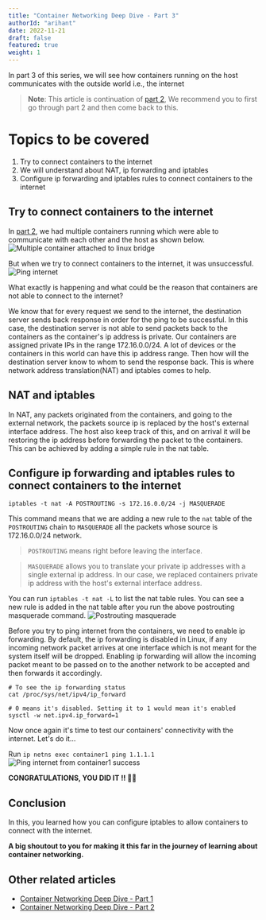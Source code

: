 ```yaml
---
title: "Container Networking Deep Dive - Part 3"
authorId: "arihant"
date: 2022-11-21
draft: false
featured: true
weight: 1
---
```


In part 3 of this series, we will see how containers running on the host communicates with the outside world i.e., the internet

> **Note**: This article is continuation of [part 2](/blog/container-networking-deep-dive-p2/), We recommend you to first go through
part 2 and then come back to this.

# Topics to be covered
1. Try to connect containers to the internet
2. We will understand about NAT, ip forwarding and iptables
3. Configure ip forwarding and iptables rules to connect containers to the internet

## Try to connect containers to the internet

In [part 2](/blog/container-networking-deep-dive-p2/), we had multiple containers running which were able to communicate with
each other and the host as shown below.
![Multiple container attached to linux bridge](/images/blog/container-networking-deep-dive-p2/containers-attached-to-bridge.png)

But when we try to connect containers to the internet, it was unsuccessful.
![Ping internet](/images/blog/container-networking-deep-dive-p2/ping-internet.png)

What exactly is happening and what could be the reason that containers are not able to connect to the internet?

We know that for every request we send to the internet, the destination server sends back response in order for the
ping to be successful. In this case, the destination server is not able to send packets back to the containers as the
container's ip address is private. Our containers are assigned private IPs in the range 172.16.0.0/24. A lot of devices or 
the containers in this world can have this ip address range. Then how will the destination server know to whom to send
the response back. This is where network address translation(NAT) and iptables comes to help.

## NAT and iptables

In NAT, any packets originated from the containers, and going to the external network, the packets source ip is replaced by 
the host's external interface address. The host also keep track of this, and on arrival it will be restoring the ip address
before forwarding the packet to the containers. This can be achieved by adding a simple rule in the nat table.

## Configure ip forwarding and iptables rules to connect containers to the internet

```shell
iptables -t nat -A POSTROUTING -s 172.16.0.0/24 -j MASQUERADE
```
This command means that we are adding a new rule to the `nat` table of the `POSTROUTING` chain to `MASQUERADE` all the
packets whose source is 172.16.0.0/24 network.

> `POSTROUTING` means right before leaving the interface.  

> `MASQUERADE` allows you to translate your private ip addresses with a single external ip address. In our case, we
> replaced containers private ip address with the host's external interface address.

You can run `iptables -t nat -L` to list the nat table rules. You can see a new rule is added in the nat table 
after you run the above postrouting masquerade command.
![Postrouting masquerade](/images/blog/container-networking-deep-dive-p3/masquerde-command-terminal.png)

Before you try to ping internet from the containers, we need to enable ip forwarding. By default, the ip forwarding is
disabled in Linux, if any incoming network packet arrives at one interface which is not meant for the system itself will be
dropped. Enabling ip forwarding will allow the incoming packet meant to be passed on to the another network to be accepted and
then forwards it accordingly.

```shell
# To see the ip forwarding status
cat /proc/sys/net/ipv4/ip_forward

# 0 means it's disabled. Setting it to 1 would mean it's enabled
sysctl -w net.ipv4.ip_forward=1
```

Now once again it's time to test our containers' connectivity with the internet. Let's do it...

Run `ip netns exec container1 ping 1.1.1.1`
![Ping internet from container1 success](/images/blog/container-networking-deep-dive-p3/ping-internet-success.png)

**CONGRATULATIONS, YOU DID IT !! 🥳🎉**

## Conclusion

In this, you learned how you can configure iptables to allow containers to connect with the internet.

**A big shoutout to you for making it this far in the journey of learning about container networking.**

## Other related articles
- [Container Networking Deep Dive - Part 1](/blog/container-networking-deep-dive-p1/)
- [Container Networking Deep Dive - Part 2](/blog/container-networking-deep-dive-p2/)
